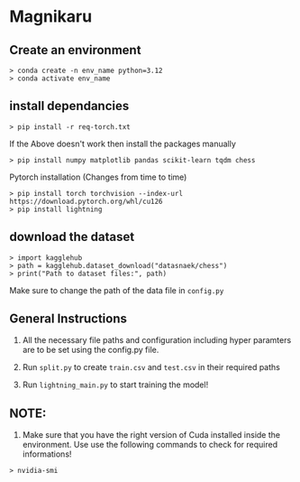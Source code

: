 # Magnikaru


## Create an environment
```
> conda create -n env_name python=3.12
> conda activate env_name
```

## install dependancies
```
> pip install -r req-torch.txt
```
If the Above doesn't work then install the packages manually

```
> pip install numpy matplotlib pandas scikit-learn tqdm chess
```

Pytorch installation (Changes from time to time)
```
> pip install torch torchvision --index-url https://download.pytorch.org/whl/cu126
> pip install lightning
```


## download the dataset
```
> import kagglehub
> path = kagglehub.dataset_download("datasnaek/chess")
> print("Path to dataset files:", path)
```

Make sure to change the path of the data file in ```config.py```

## General Instructions
1. All the necessary file paths and configuration including hyper paramters are to be set using the config.py file.

2. Run ```split.py``` to create ```train.csv``` and ```test.csv``` in their required paths

3. Run ```lightning_main.py``` to start training the model!

## NOTE:
1. Make sure that you have the right version of Cuda installed inside the environment. Use use the following commands to check for required informations!
```
> nvidia-smi 
```